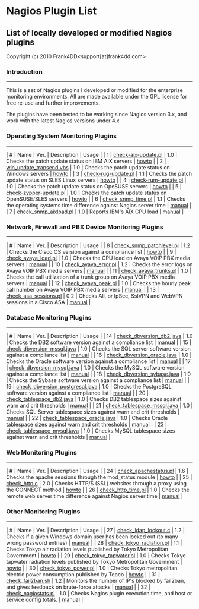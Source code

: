 # Nagios Plugin List

## List of locally developed or modified Nagios plugins

Copyright (c) 2010 Frank4DD<support[at]frank4dd.com>

### Introduction

* * *

This is a set of Nagios plugins I developed or modified for the enterprise monitoring environments. All are made available under the GPL license for free re-use and further improvements.

The plugins have been tested to be working since Nagios version 3.x, and work with the latest Nagios versions under 4.x

### Operating System Monitoring Plugins

* * *

| # | Name | Ver. | Description | Usage |
| 1 | [check-aix-update.pl](source/check-aix-update.pl) | 1.0 | Checks the patch update status on IBM AIX servers | [howto](/howto/aix-patch-update-monitoring.htm) |
| 2 | [win_update_trapsend.vbs](source/win_update_trapsend.vbs) | 1.0 | Checks the patch update status on Windows servers | [howto](/howto/windows-patch-update-monitoring.htm) |
| 3 | [check-rug-update.pl](source/check-rug-update.pl) | 1.1 | Checks the patch update status on SLES Linux servers | [howto](/howto/sles10-patch-update-monitoring.htm) |
| 4 | [check-rum-update.pl](source/check-rum-update.pl) | 1.0 | Checks the patch update status on OpeSUSE servers | [howto](/howto/opensuse-patch-update-monitoring.htm) |
| 5 | [check-zypper-update.pl](source/check-zypper-update.pl) | 1.0 | Checks the patch update status on OpenSUSE/SLES servers | [howto](/howto/sles10-patch-update-monitoring.htm) |
| 6 | [check_snmp_time.pl](source/check_snmp_time.pl) | 1.1 | Checks the operating systems time difference against Nagios server time | [manual](manual/check_snmp_time.htm) |
| 7 | [check_snmp_aixload.pl](source/check_snmp_aixload.pl) | 1.0 | Reports IBM's AIX CPU load | [manual](manual/check_snmp_aixload.htm) |

### Network, Firewall and PBX Device Monitoring Plugins

* * *

| # | Name | Ver. | Description | Usage |
| 8 | [check_snmp_patchlevel.pl](source/check_snmp_patchlevel.pl) | 1.2 | Checks the Cisco OS version against a compliance list | [howto](/howto/cisco-patch-update-monitoring.htm) |
| 9 | [check_avaya_load.pl](source/check_avaya_load.pl) | 1.0 | Checks the CPU load on Avaya VOIP PBX media servers | [manual](manual/check_avaya_load.htm) |
| 10 | [check_avaya_error.pl](source/check_avaya_error.pl) | 1.2 | Checks the error logs on Avaya VOIP PBX media servers | [manual](manual/check_avaya_error.htm) |
| 11 | [check_avaya_trunks.pl](source/check_avaya_trunks.pl) | 1.0 | Checks the call utilization of a trunk group on Avaya VOIP PBX media servers | [manual](manual/check_avaya_trunks.htm) |
| 12 | [check_avaya_peak.pl](source/check_avaya_peak.pl) | 1.0 | Checks the hourly peak call number on Avaya VOIP PBX media servers | [manual](manual/check_avaya_peak.htm) |
| 13 | [check_asa_sessions.pl](source/check_asa_sessions.pl) | 0.2 | Checks All, or IpSec, SslVPN and WebVPN sessions in a Cisco ASA | [manual](manual/check_asa_sessions.htm) |

### Database Monitoring Plugins

* * *

| # | Name | Ver. | Description | Usage |
| 14 | [check_dbversion_db2.java](source/check_dbversion_db2.java) | 1.0 | Checks the DB2 software version against a compliance list | [manual](manual/check_dbversion_db2.htm) |
| 15 | [check_dbversion_mssql.java](source/check_dbversion_mssql.java) | 1.0 | Checks the SQL server software version against a compliance list | [manual](manual/check_dbversion_mssql.htm) |
| 16 | [check_dbversion_oracle.java](source/check_dbversion_oracle.java) | 1.0 | Checks the Oracle software version against a compliance list | [manual](manual/check_dbversion_oracle.htm) |
| 17 | [check_dbversion_mysql.java](source/check_dbversion_mysql.java) | 1.0 | Checks the MySQL software version against a compliance list | [manual](manual/check_dbversion_mysql.htm) |
| 18 | [check_dbversion_sybase.java](source/check_dbversion_sybase.java) | 1.0 | Checks the Sybase software version against a compliance list | [manual](manual/check_dbversion_sybase.htm) |
| 19 | [check_dbversion_postgresql.java](source/check_dbversion_postgresql.java) | 1.0 | Checks the PostgreSQL software version against a compliance list | [manual](manual/check_dbversion_postgresql.htm) |
| 20 | [check_tablespace_db2.java](source/check_tablespace_db2.java) | 1.0 | Checks DB2 tablespace sizes against warn and crit thresholds | [manual](manual/check_tablespace_db2.htm) |
| 21 | [check_tablespace_mssql.java](source/check_tablespace_mssql.java) | 1.0 | Checks SQL Server tablespace sizes against warn and crit thresholds | [manual](manual/check_tablespace_mssql.htm) |
| 22 | [check_tablespace_oracle.java](source/check_tablespace_oracle.java) | 1.0 | Checks Oracle tablespace sizes against warn and crit thresholds | [manual](manual/check_tablespace_oracle.htm) |
| 23 | [check_tablespace_mysql.java](source/check_tablespace_mysql.java) | 1.0 | Checks MySQL tablespace sizes against warn and crit thresholds | [manual](manual/check_tablespace_mysql.htm) |

### Web Monitoring Plugins

* * *

| # | Name | Ver. | Description | Usage |
| 24 | [check_apachestatus.pl](source/check_apachestatus.pl) | 1.6 | Checks the apache sessions through the mod_status module | [howto](/howto/apache-session-monitoring-nagios.htm) |
| 25 | [check_http.c](source/check_http.c) | 2.0 | Checks HTTP/S (SSL) websites through a proxy using the CONNECT method | [howto](/howto/monitor-ssl-websites-through-proxy.htm) |
| 26 | [check_http_time.pl](source/check_http_time.pl) | 1.0 | Checks the remote web server time difference against Nagios server time | [manual](manual/check_http_time.htm) |

### Other Monitoring Plugins

* * *

| # | Name | Ver. | Description | Usage |
| 27 | [check_ldap_lockout.c](source/check_ldap_lockout.c) | 1.2 | Checks if a given Windows domain user has been locked out (to many wrong password entries) | [manual](manual/check_ldap_lockout.htm) |
| 28 | [check_tokyo_radiation.pl](source/check_tokyo_radiation.pl) | 1.1 | Checks Tokyo air radiation levels published by Tokyo Metropolitan Government | [howto](/howto/nagios-monitoring-2011-tokyo-radiation.htm) |
| 29 | [check_tokyo_tapwater.pl](source/check_tokyo_tapwater.pl) | 1.0 | Checks Tokyo tapwater radiation levels published by Tokyo Metropolitan Government | [howto](/howto/nagios-monitoring-2011-tokyo-radiation.htm) |
| 30 | [check_tokyo_power.pl](source/check_tokyo_power.pl) | 1.0 | Checks Tokyo metropolitan electric power consumption published by Tepco | [howto](/howto/nagios-monitoring-2011-tokyo-radiation.htm) |
| 31 | [check_fail2ban.sh](source/check_fail2ban.sh) | 1.2 | Monitors the number of IP's blocked by fail2ban, and gives feedback on brute-force attacks | [manual](manual/check_fail2ban.htm) |
| 32 | [check_nagiostats.pl](source/check_nagiostats.pl) | 1.0 | Checks Nagios plugin execution time, and host or service config totals. | [manual](manual/check_nagiostats.htm) |
